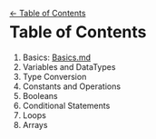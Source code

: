 <div style="width: 200%;">
  <p>
  <a href="#toc" style="float: left;">← Table of Contents</a>
                
  <a href="next.md" style="float: right;">Next Page →</a></p>
</div>




# Table of Contents

1. Basics: [Basics.md](Basics.md)
2. Variables and DataTypes
3. Type Conversion
4. Constants and Operations
5. Booleans
6. Conditional Statements
7. Loops
8. Arrays
